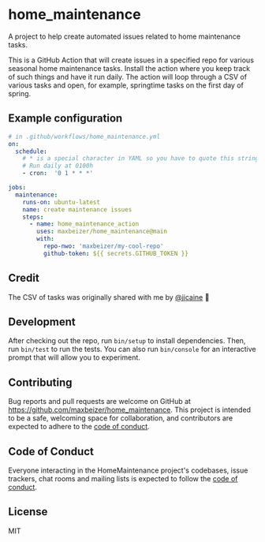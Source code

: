 # home_maintenance

A project to help create automated issues related to home maintenance tasks.

This is a GitHub Action that will create issues in a specified repo for various
seasonal home maintenance tasks. Install the action where you keep track of such
things and have it run daily. The action will loop through a CSV of various
tasks and open, for example, springtime tasks on the first day of spring.

## Example configuration

```yaml
# in .github/workflows/home_maintenance.yml
on:
  schedule:
    # * is a special character in YAML so you have to quote this string
    # Run daily at 0100h
    - cron:  '0 1 * * *'

jobs:
  maintenance:
    runs-on: ubuntu-latest
    name: create maintenance issues
    steps:
      - name: home_maintenance_action
        uses: maxbeizer/home_maintenance@main
        with:
          repo-nwo: 'maxbeizer/my-cool-repo'
          github-token: ${{ secrets.GITHUB_TOKEN }}
```

## Credit

The CSV of tasks was originally shared with me by
[@jjcaine](https://github.com/jjcaine) :sparkling_heart:

## Development

After checking out the repo, run `bin/setup` to install dependencies. Then, run
`bin/test` to run the tests. You can also run `bin/console` for an interactive
prompt that will allow you to experiment.

## Contributing

Bug reports and pull requests are welcome on GitHub at
https://github.com/maxbeizer/home_maintenance. This project is intended to be a
safe, welcoming space for collaboration, and contributors are expected to adhere
to the [code of conduct](https://github.com/maxbeizer/home_maintenance/blob/master/CODE_OF_CONDUCT.md).

## Code of Conduct

Everyone interacting in the HomeMaintenance project's codebases, issue trackers,
chat rooms and mailing lists is expected to follow the [code of conduct](https://github.com/maxbeizer/home_maintenance/blob/master/CODE_OF_CONDUCT.md).

## License

MIT
